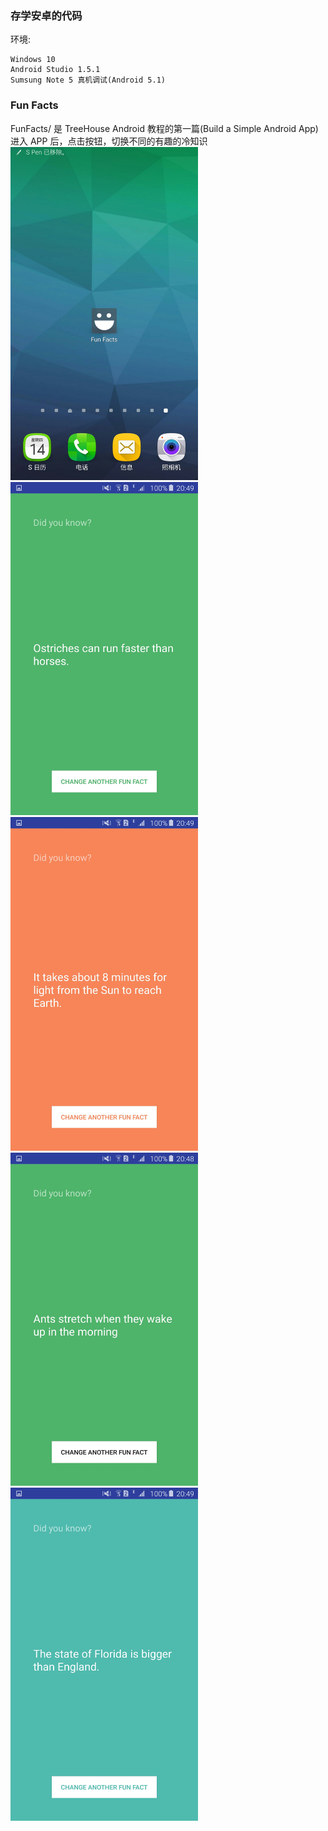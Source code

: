 ### 存学安卓的代码

环境:

    Windows 10
    Android Studio 1.5.1
    Sumsung Note 5 真机调试(Android 5.1)

### Fun Facts
FunFacts/ 是 TreeHouse Android 教程的第一篇(Build a Simple Android App)<br/>
进入 APP 后，点击按钮，切换不同的有趣的冷知识<br/>
<img src="ImageForREADME.MD/1.jpg" width="300">
<img src="ImageForREADME.MD/2.jpg" width="300">
<img src="ImageForREADME.MD/3.jpg" width="300">
<img src="ImageForREADME.MD/4.jpg" width="300">
<img src="ImageForREADME.MD/5.jpg" width="300">
